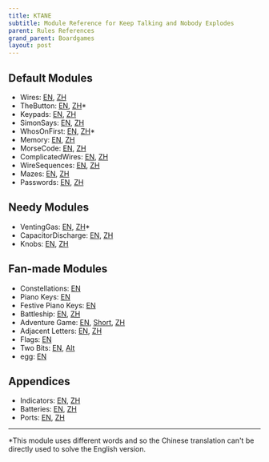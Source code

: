 ```yaml
---
title: KTANE
subtitle: Module Reference for Keep Talking and Nobody Explodes
parent: Rules References
grand_parent: Boardgames
layout: post
---
```




## Default Modules

- Wires: [EN](https://bombmanual.com/web/index.html#Wires), [ZH](https://bombmanual.com/zh-CN/web/index.html#Wires)
- TheButton: [EN](https://bombmanual.com/web/index.html#TheButton), [ZH](https://bombmanual.com/zh-CN/web/index.html#TheButton)\*
- Keypads: [EN](https://bombmanual.com/web/index.html#Keypads), [ZH](https://bombmanual.com/zh-CN/web/index.html#Keypads)
- SimonSays: [EN](https://bombmanual.com/web/index.html#SimonSays), [ZH](https://bombmanual.com/zh-CN/web/index.html#SimonSays)
- WhosOnFirst: [EN](https://bombmanual.com/web/index.html#WhosOnFirst), [ZH](https://bombmanual.com/zh-CN/web/index.html#WhosOnFirst)\*
- Memory: [EN](https://bombmanual.com/web/index.html#Memory), [ZH](https://bombmanual.com/zh-CN/web/index.html#Memory)
- MorseCode: [EN](https://bombmanual.com/web/index.html#MorseCode), [ZH](https://bombmanual.com/zh-CN/web/index.html#MorseCode)
- ComplicatedWires: [EN](https://bombmanual.com/web/index.html#ComplicatedWires), [ZH](https://bombmanual.com/zh-CN/web/index.html#ComplicatedWires)
- WireSequences: [EN](https://bombmanual.com/web/index.html#WireSequences), [ZH](https://bombmanual.com/zh-CN/web/index.html#WireSequences)
- Mazes: [EN](https://bombmanual.com/web/index.html#Mazes), [ZH](https://bombmanual.com/zh-CN/web/index.html#Mazes)
- Passwords: [EN](https://bombmanual.com/web/index.html#Passwords), [ZH](https://bombmanual.com/zh-CN/web/index.html#Passwords)

## Needy Modules

- VentingGas: [EN](https://bombmanual.com/web/index.html#VentingGas), [ZH](https://bombmanual.com/zh-CN/web/index.html#VentingGas)\*
- CapacitorDischarge: [EN](https://bombmanual.com/web/index.html#CapacitorDischarge), [ZH](https://bombmanual.com/zh-CN/web/index.html#CapacitorDischarge)
- Knobs: [EN](https://bombmanual.com/web/index.html#Knobs), [ZH](https://bombmanual.com/zh-CN/web/index.html#Knobs)



## Fan-made Modules

- Constellations: [EN](https://ktane.timwi.de/HTML/Constellations.html)
- Piano Keys: [EN](https://ktane.timwi.de/HTML/Piano%20Keys.html)
- Festive Piano Keys: [EN](https://ktane.timwi.de/HTML/Festive%20Piano%20Keys.html)
- Battleship: [EN](https://ktane.timwi.de/HTML/Battleship.html), [ZH](https://ktane.timwi.de/HTML/Battleship%20translated%20(%E7%AE%80%E4%BD%93%E4%B8%AD%E6%96%87%20%E2%80%94%20%E6%88%98%E8%88%B0).html)
- Adventure Game: [EN](https://ktane.timwi.de/HTML/Adventure%20Game.html), [Short](https://ktane.timwi.de/HTML/Adventure%20Game%20condensed%20(samfundev).html), [ZH](https://ktane.timwi.de/HTML/Adventure%20Game%20translated%20(%E7%AE%80%E4%BD%93%E4%B8%AD%E6%96%87%20%E2%80%94%20%E6%8E%A2%E9%99%A9%E6%B8%B8%E6%88%8F).html)
- Adjacent Letters: [EN](https://ktane.timwi.de/HTML/Adjacent%20Letters.html), [ZH](https://ktane.timwi.de/HTML/Adjacent%20Letters%20translated%20(%E7%AE%80%E4%BD%93%E4%B8%AD%E6%96%87%20%E2%80%94%20%E7%9B%B8%E9%82%BB%E7%9A%84%E5%AD%97%E6%AF%8D).html)
- Flags: [EN](https://ktane.timwi.de/HTML/Flags%20colored%20(JakkOfKlubs).html)
- Two Bits: [EN](https://ktane.timwi.de/HTML/Two%20Bits.html), [Alt](https://ktane.timwi.de/HTML/Two%20Bits%20optimized%20(Nanthelas).html)
- egg: [EN](https://ktane.timwi.de/HTML/egg.html)

<!--Mods that I want to like but which just aren't competently executed: 
https://ktane.timwi.de/HTML/Dragon%20Energy.html

Need to use another mod to disable the built-in polish version:
- Word Search: [EN](https://ktane.timwi.de/HTML/Flags%20colored%20(JakkOfKlubs).html), [ZH](https://ktane.timwi.de/HTML/Word%20Search%20translated%20(%E7%AE%80%E4%BD%93%E4%B8%AD%E6%96%87%20%E2%80%94%20%E6%8B%BC%E5%AD%97%E6%B8%B8%E6%88%8F).html)





Eh, maybe:
- Algebra: [EN](https://ktane.timwi.de/HTML/Algebra.html), [ZH](https://ktane.timwi.de/HTML/Algebra%20translated%20(%E7%AE%80%E4%BD%93%E4%B8%AD%E6%96%87%20%E2%80%94%20%E4%BB%A3%E6%95%B0).html)

- Hexamaze: [EN](https://ktane.timwi.de/HTML/Hexamaze.html), [Interactive](https://ktane.timwi.de/HTML/Hexamaze%20interactive%20(samfundev).html)


- Minesweeper: [EN](https://ktane.timwi.de/HTML/Minesweeper.html), [Simplified](https://ktane.timwi.de/HTML/Minesweeper%20condensed%20(JakkOfKlubs).html)

- The Bulb: [EN](https://ktane.timwi.de/HTML/The%20Bulb.html)

- Crazy Talk: [EN](https://ktane.timwi.de/HTML/Crazy%20Talk.html)

- S.E.T: [EN](https://ktane.timwi.de/HTML/S.E.T..html)

- https://ktane.timwi.de/HTML/Rock-Paper-Scissors-Lizard-Spock.html

https://ktane.timwi.de/HTML/Rhythms.html
https://ktane.timwi.de/HTML/Maintenance.html

Uses hanzi, which Yiru would like, but also uses hirigani which is tough
https://ktane.timwi.de/HTML/Kanji.html

- English Test:
https://ktane.timwi.de/HTML/English%20Test.html


The Giant's Drink:
https://ktane.timwi.de/HTML/The%20Giant%27s%20Drink.html

Collection of "good" mods. Not recently updated.
https://steamcommunity.com/sharedfiles/filedetails/?id=2103576821

Non edgework modules
https://steamcommunity.com/sharedfiles/filedetails/?id=1967319750

https://ktane.timwi.de/HTML/Masyu.html

https://ktane.timwi.de/HTML/101%20Dalmatians.html

http://scibbe.com/archives/4113
https://ktane.timwi.de/HTML/Semaphore.html
https://ktane.timwi.de/HTML/Switches.html
https://ktane.timwi.de/HTML/Logic.html
https://ktane.timwi.de/HTML/Astrology.html
https://ktane.timwi.de/HTML/2048.html
https://ktane.timwi.de/HTML/Chess.html
https://ktane.timwi.de/HTML/Chess%20interactive%20(samfundev).html
https://ktane.timwi.de/HTML/Chess%20optimized%20(Timwi).html
https://ktane.timwi.de/HTML/Alphabet.html
https://ktane.timwi.de/HTML/Foreign%20Exchange%20Rates.html
https://ktane.timwi.de/HTML/Probing.html

https://ktane.timwi.de/HTML/One-Line.html
https://ktane.timwi.de/HTML/Cistercian%20Numbers.html
https://ktane.timwi.de/HTML/Bridges.html

https://ktane.timwi.de/HTML/Murder.html

Dang, Yiru would love this one if it included chinese in the translations:
- Colour Flash: [EN](https://ktane.timwi.de/HTML/Colour%20Flash%20colored%20(Rexkix).html), [Translated](https://ktane.timwi.de/HTML/Colour%20Flash%20all%20languages%20condensed%20(S.).html)

-->




## Appendices

- Indicators: [EN](https://bombmanual.com/web/index.html#AppendixA), [ZH](https://bombmanual.com/zh-CN/web/index.html#AppendixA)
- Batteries: [EN](https://bombmanual.com/web/index.html#AppendixB), [ZH](https://bombmanual.com/zh-CN/web/index.html#AppendixB)
- Ports: [EN](https://bombmanual.com/web/index.html#AppendixC), [ZH](https://bombmanual.com/zh-CN/web/index.html#AppendixC)










<!--

Template:

- Wires: [EN](https://bombmanual.com/web/index.html#), [ZH](https://bombmanual.com/zh-CN/web/index.html#)


Regex Replace:
Wires: \[EN\]\(https://bombmanual.com/web/index.html#(\w+)\), \[ZH\]\(https://bombmanual.com/zh-CN/web/index.html#

With 
$1: [EN](https://bombmanual.com/web/index.html#$1), [ZH](https://bombmanual.com/zh-CN/web/index.html#$1
-->






--- 
\*This module uses different words and so the Chinese translation can't be directly used to solve the English version.

